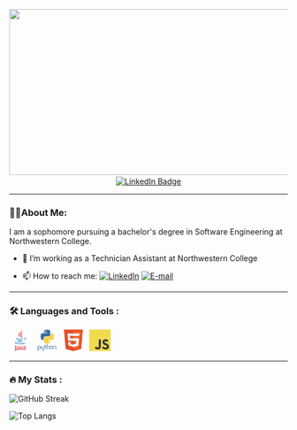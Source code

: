 <!-- My GitHub Portfolio-->

<div align="center">
  <img src="https://media.giphy.com/media/dWesBcTLavkZuG35MI/giphy.gif" width="600" height="300"/>
</div>

<div id="badges" align="center">
  <a href="https://www.linkedin.com/in/arthurpvicente/">
    <img src="https://img.shields.io/badge/LinkedIn-blue?style=for-the-badge&logo=linkedin&logoColor=white" alt="LinkedIn Badge"/>
  </a>
</div>

---

<!-- Description about me-->

### 👨‍💻About Me:

I am a sophomore pursuing a bachelor's degree in Software Engineering at Northwestern College.

- :telescope: I’m working as a Technician Assistant at Northwestern College

- :mailbox: How to reach me: [![LinkedIn](https://img.shields.io/badge/LinkedIn-0A66C2?logo=linkedin&logoColor=fff)](https://www.linkedin.com/in/arthurpvicente/) [![E-mail](https://img.shields.io/badge/-Email-000?style=for-the-badge&logo=microsoft-outlook&logoColor=007BFF)](mailto:arthur.vicente@nwciowa.edu)

---

### :hammer_and_wrench: Languages and Tools :

<div>
  <img src="https://github.com/devicons/devicon/blob/master/icons/java/java-original-wordmark.svg" title="Java" alt="Java" width="40" height="40"/>&nbsp;
  <img src="https://github.com/devicons/devicon/blob/master/icons/python/python-original-wordmark.svg?short_path=880e730" title="Python" alt="Python" width="40" height="40"/>&nbsp;
  <img src="https://github.com/devicons/devicon/blob/master/icons/html5/html5-original.svg" title="HTML5" alt="HTML" width="40" height="40"/>&nbsp;
   <img src="https://github.com/devicons/devicon/blob/master/icons/javascript/javascript-original.svg" title="JAVASCRIPT" alt="JavaScript" width="40" height="40"/>&nbsp;
  
</div>

---

### :fire: My Stats :

![GitHub Streak](https://streak-stats.demolab.com/?user=arthurpvicente&theme=bear&background=000&border=30A3DC&dates=FFF)

![Top Langs](https://github-readme-stats-git-masterrstaa-rickstaa.vercel.app/api/top-langs/?username=arthurpvicente&layout=compact&bg_color=000&border_color=30A3DC&title_color=E94D5F&text_color=FFF)
